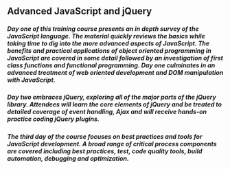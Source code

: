 ## Advanced JavaScript and jQuery

##### Day one of this training course presents an in depth survey of the JavaScript language. The material quickly reviews the basics while taking time to dig into the more advanced aspects of JavaScript. The benefits and practical applications of object oriented programming in JavaScript are covered in some detail followed by an investigation of first class functions and functional programming. Day one culminates in an advanced treatment of web oriented development and DOM manipulation with JavaScript.

##### Day two embraces jQuery, exploring all of the major parts of the jQuery library. Attendees will learn the core elements of jQuery and be treated to detailed coverage of event handling, Ajax and will receive hands-on practice coding jQuery plugins. 

##### The third day of the course focuses on best practices and tools for JavaScript development. A broad range of critical process components are covered including best practices, test, code quality tools, build automation, debugging and optimization.
